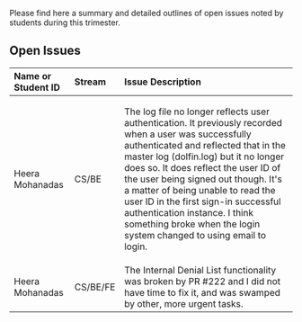 Please find here a summary and detailed outlines of open issues noted by students during this trimester. 


## Open Issues


| Name or Student ID | Stream | Issue Description |
|:-------------------|:--------------|:----------------|
| Heera Mohanadas | CS/BE | <p>The log file no longer reflects user authentication. It previously recorded when a user was successfully authenticated and reflected that in the master log (dolfin.log) but it no longer does so. It does reflect the user ID of the user being signed out though. It's a matter of being unable to read the user ID in the first sign-in successful authentication instance. I think something broke when the login system changed to using email to login. </p> |
| Heera Mohanadas | CS/BE/FE | The Internal Denial List functionality was broken by PR #222 and I did not have time to fix it, and was swamped by other, more urgent tasks. |


